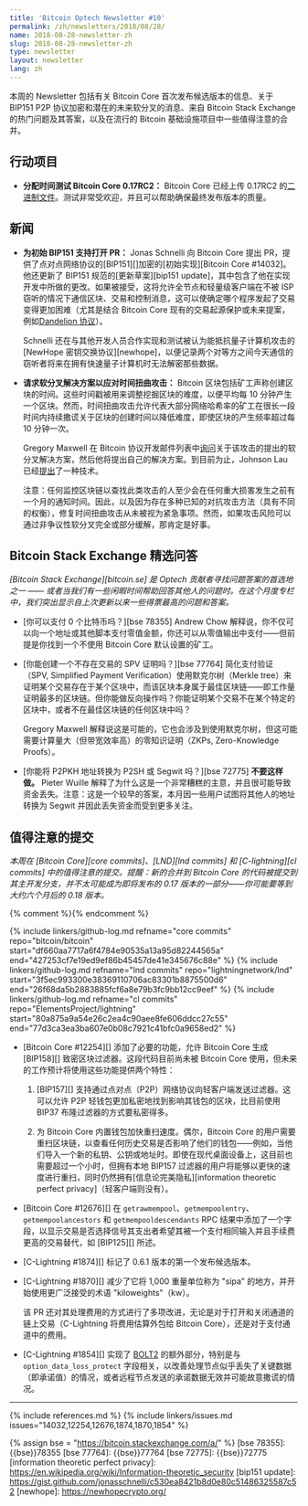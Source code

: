 ```yaml
---
title: 'Bitcoin Optech Newsletter #10'
permalink: /zh/newsletters/2018/08/28/
name: 2018-08-28-newsletter-zh
slug: 2018-08-28-newsletter-zh
type: newsletter
layout: newsletter
lang: zh
---
```


本周的 Newsletter 包括有关 Bitcoin Core 首次发布候选版本的信息、关于 BIP151 P2P 协议加密和潜在的未来软分叉的消息、来自 Bitcoin Stack Exchange 的热门问题及其答案，以及在流行的 Bitcoin 基础设施项目中一些值得注意的合并。

## 行动项目

- **<!--allocate-time-to-test-bitcoin-core-0.17rc2-->分配时间测试 Bitcoin Core 0.17RC2：** Bitcoin Core 已经上传 0.17RC2 的[二进制文件][bcc 0.17]。测试非常受欢迎，并且可以帮助确保最终发布版本的质量。

## 新闻

- **<!--pr-opened-for-initial-bip151-support-->为初始 BIP151 支持打开 PR：** Jonas Schnelli 向 Bitcoin Core 提出 PR，提供了点对点网络协议的[BIP151][]加密的[初始实现][Bitcoin Core #14032]。他还更新了 BIP151 规范的[更新草案][bip151 update]，其中包含了他在实现开发中所做的更改。如果被接受，这将允许全节点和轻量级客户端在不被 ISP 窃听的情况下通信区块、交易和控制消息，这可以使确定哪个程序发起了交易变得更加困难（尤其是结合 Bitcoin Core 现有的交易起源保护或未来提案，例如[Dandelion 协议][Dandelion protocol]）。

    Schnelli 还在与其他开发人员合作实现和测试被认为能抵抗量子计算机攻击的 [NewHope 密钥交换协议][newhope]，以便记录两个对等方之间今天通信的窃听者将来在拥有快速量子计算机时无法解密那些数据。

- **<!--requests-for-soft-fork-solutions-to-the-time-warp-attack-->请求软分叉解决方案以应对时间扭曲攻击：** Bitcoin 区块包括矿工声称创建区块的时间。这些时间戳被用来调整挖掘区块的难度，以便平均每 10 分钟产生一个区块。然而，时间扭曲攻击允许代表大部分网络哈希率的矿工在很长一段时间内持续撒谎关于区块的创建时间以降低难度，即使区块的产生频率超过每 10 分钟一次。

    Gregory Maxwell 在 Bitcoin 协议开发邮件列表中[询问][timewarp maxwell]关于该攻击的提出的软分叉解决方案，然后他将提出自己的解决方案。到目前为止，Johnson Lau 已经[提出][timewarp lau]了一种技术。

    注意：任何监控区块链以查找此类攻击的人至少会在任何重大损害发生之前有一个月的通知时间。因此，以及因为存在多种已知的对抗攻击方法（具有不同的权衡），修复时间扭曲攻击从未被视为紧急事项。然而，如果攻击风险可以通过非争议性软分叉完全或部分缓解，那肯定是好事。

## Bitcoin Stack Exchange 精选问答

*[Bitcoin Stack Exchange][bitcoin.se] 是 Optech 贡献者寻找问题答案的首选地之一 —— 或者当我们有一些闲暇时间帮助回答其他人的问题时。在这个月度专栏中，我们突出显示自上次更新以来一些得票最高的问题和答案。*

- <!--can-you-pay-0-bitcoins-->[你可以支付 0 个比特币吗？][bse 78355] Andrew Chow 解释说，你不仅可以向一个地址或其他脚本支付零值金额，你还可以从零值输出中支付——但前提是你找到一个不使用 Bitcoin Core 默认设置的矿工。

- [你能创建一个不存在交易的 SPV 证明吗？][bse 77764] 简化支付验证（SPV, Simplified Payment Verification）使用默克尔树（Merkle tree）来证明某个交易存在于某个区块中，而该区块本身属于最佳区块链——即工作量证明最多的区块链。但你能做反向操作吗？你能证明某个交易不在某个特定的区块中，或者不在最佳区块链的任何区块中吗？

    Gregory Maxwell 解释说这是可能的，它也会涉及到使用默克尔树，但这可能需要计算量大（但带宽效率高）的零知识证明（ZKPs, Zero-Knowledge Proofs）。

- [你能将 P2PKH 地址转换为 P2SH 或 Segwit 吗？][bse 72775] **不要这样做。**
  Pieter Wuille 解释了为什么这是一个非常糟糕的主意，并且很可能导致资金丢失。注意：这是一个较早的答案，本月因一些用户试图将其他人的地址转换为 Segwit 并因此丢失资金而受到更多关注。

## 值得注意的提交

*本周在 [Bitcoin Core][core commits]、[LND][lnd commits] 和 [C-lightning][cl commits] 中的值得注意的提交。提醒：新的合并到 Bitcoin Core 的代码被提交到其主开发分支，并不太可能成为即将发布的 0.17 版本的一部分——你可能要等到大约六个月后的 0.18 版本。*

{% comment %}<!-- I didn't notice anything interesting in LND this week -harding -->{% endcomment %}

{% include linkers/github-log.md
  refname="core commits"
  repo="bitcoin/bitcoin"
  start="df660aa7717a6f4784e90535a13a95d82244565a"
  end="427253cf7e19ed9ef86b45457de41e345676c88e"
%}
{% include linkers/github-log.md
  refname="lnd commits"
  repo="lightningnetwork/lnd"
  start="3f5ec993300e38369110706ac83301b8875500d6"
  end="26f68da5b2883885fcf6a8e79b3fc9bb12cc9eef"
%}
{% include linkers/github-log.md
  refname="cl commits"
  repo="ElementsProject/lightning"
  start="80a875a9a54e26c2ea4c90aee8fe606ddcc27c55"
  end="77d3ca3ea3ba607e0b08c7921c41bfc0a9658ed2"
%}

- [Bitcoin Core #12254][] 添加了必要的功能，允许 Bitcoin Core 生成 [BIP158][] 致密区块过滤器。这段代码目前尚未被 Bitcoin Core 使用，但未来的工作预计将使用这些功能提供两个特性：

    1. [BIP157][] 支持通过点对点（P2P）网络协议向轻客户端发送过滤器。这可以允许 P2P 轻钱包更加私密地找到影响其钱包的区块，比目前使用 BIP37 布隆过滤器的方式要私密得多。

    2. 为 Bitcoin Core 内置钱包加快重扫速度。偶尔，Bitcoin Core 的用户需要重扫区块链，以查看任何历史交易是否影响了他们的钱包——例如，当他们导入一个新的私钥、公钥或地址时。即使在现代桌面设备上，这目前也需要超过一个小时，但拥有本地 BIP157 过滤器的用户将能够以更快的速度进行重扫，同时仍然拥有[信息论完美隐私][information theoretic perfect privacy]（轻客户端则没有）。

- [Bitcoin Core #12676][] 在 `getrawmempool`、`getmempoolentry`、`getmempoolancestors` 和 `getmempooldescendants` RPC 结果中添加了一个字段，以显示交易是否选择信号其支出者希望其被一个支付相同输入并且手续费更高的交易替代，如 [BIP125][] 所述。

- [C-Lightning #1874][] 标记了 0.6.1 版本的第一个发布候选版本。

- [C-Lightning #1870][] 减少了它将 1,000 重量单位称为 "sipa" 的地方，并开始使用更广泛接受的术语 "kiloweights"（kw）。

  该 PR 还对其处理费用的方式进行了多项改进，无论是对于打开和关闭通道的链上交易（C-Lightning 将费用估算外包给 Bitcoin Core），还是对于支付通道中的费用。

- [C-Lightning #1854][] 实现了 [BOLT2][] 的额外部分，特别是与 `option_data_loss_protect` 字段相关，以改善处理节点似乎丢失了关键数据（即承诺值）的情况，或者远程节点发送的承诺数据无效并可能故意撒谎的情况。

---

{% include references.md %}
{% include linkers/issues.md issues="14032,12254,12676,1874,1870,1854" %}

[dandelion protocol]: https://arxiv.org/abs/1701.04439
[bcc 0.17]: https://bitcoincore.org/bin/bitcoin-core-0.17.0/
[timewarp maxwell]: https://lists.linuxfoundation.org/pipermail/bitcoin-dev/2018-August/016316.html
[timewarp lau]: https://lists.linuxfoundation.org/pipermail/bitcoin-dev/2018-August/016320.html
[BOLT2]: https://github.com/lightningnetwork/lightning-rfc/blob/master/02-peer-protocol.md
{% assign bse = "https://bitcoin.stackexchange.com/a/" %}
[bse 78355]: {{bse}}78355
[bse 77764]: {{bse}}77764
[bse 72775]: {{bse}}72775
[information theoretic perfect privacy]: https://en.wikipedia.org/wiki/Information-theoretic_security
[bip151 update]: https://gist.github.com/jonasschnelli/c530ea8421b8d0e80c51486325587c52
[newhope]: https://newhopecrypto.org/
